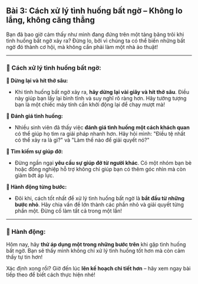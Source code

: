 ## Bài 3: Cách xử lý tình huống bất ngờ – Không lo lắng, không căng thẳng

Bạn đã bao giờ cảm thấy như mình đang đứng trên một tảng băng trôi khi tình huống bất ngờ xảy ra? Đừng lo, bởi vì chúng ta có thể biến những bất ngờ đó thành cơ hội, mà không cần phải làm một nhà ảo thuật!

---

### 📌 Cách xử lý tình huống bất ngờ:

**🔹 Dừng lại và hít thở sâu:**
- Khi tình huống bất ngờ xảy ra, **hãy dừng lại vài giây và hít thở sâu**. Điều này giúp bạn lấy lại bình tĩnh và suy nghĩ rõ ràng hơn. Hãy tưởng tượng bạn là một chiếc máy tính cần khởi động lại để chạy mượt mà!

**🔹 Đánh giá tình huống:**
- Nhiều sinh viên đã thấy việc **đánh giá tình huống một cách khách quan** có thể giúp họ tìm ra giải pháp nhanh hơn. Hãy hỏi mình: "Điều tệ nhất có thể xảy ra là gì?" và "Làm thế nào để giải quyết nó?"

**🔹 Tìm kiếm sự giúp đỡ:**
- Đừng ngần ngại **yêu cầu sự giúp đỡ từ người khác**. Có một nhóm bạn bè hoặc đồng nghiệp hỗ trợ không chỉ giúp bạn có thêm góc nhìn mà còn giảm bớt áp lực.

**🔹 Hành động từng bước:**
- Đôi khi, cách tốt nhất để xử lý tình huống bất ngờ là **bắt đầu từ những bước nhỏ**. Hãy chia vấn đề lớn thành các phần nhỏ và giải quyết từng phần một. Đừng cố làm tất cả trong một lần!

---

### 🚀 Hành động:

Hôm nay, hãy **thử áp dụng một trong những bước trên** khi gặp tình huống bất ngờ. Bạn sẽ thấy mình không chỉ xử lý tình huống tốt hơn mà còn cảm thấy tự tin hơn!

Xác định xong rồi? Giờ đến lúc **lên kế hoạch chi tiết hơn** – hãy xem ngay bài tiếp theo để biết cách thực hiện nhé!